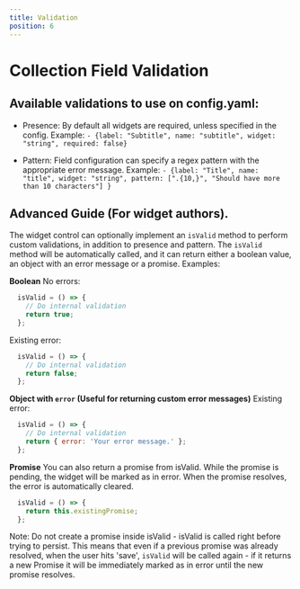 ```yaml
---
title: Validation
position: 6
---
```

# Collection Field Validation

## Available validations to use on config.yaml:

- Presence: By default all widgets are required, unless specified in the config. Example:
`- {label: "Subtitle", name: "subtitle", widget: "string", required: false}`

- Pattern: Field configuration can specify a regex pattern with the appropriate error message. Example:
`- {label: "Title", name: "title", widget: "string", pattern: [".{10,}", "Should have more than 10 characters"] }`


## Advanced Guide (For widget authors).

The widget control can optionally implement an `isValid` method to perform custom validations, in addition to presence and pattern. The `isValid` method will be automatically called, and it can return either a boolean value, an object with an error message or a promise. Examples:

**Boolean**
No errors:

```javascript
  isValid = () => {
    // Do internal validation
    return true;
  };
```

Existing error:

```javascript
  isValid = () => {
    // Do internal validation
    return false;
  };
```

**Object with `error` (Useful for returning custom error messages)**
Existing error:

```javascript
  isValid = () => {
    // Do internal validation
    return { error: 'Your error message.' };
  };
```

**Promise**
You can also return a promise from isValid. While the promise is pending, the widget will be marked as in error. When the promise resolves, the error is automatically cleared.

```javascript
  isValid = () => {
    return this.existingPromise;
  };
```

Note: Do not create a promise inside isValid - isValid is called right before trying to persist. This means that even if a previous promise was already resolved, when the user hits 'save', `isValid` will be called again - if it returns a new Promise it will be immediately marked as in error until the new promise resolves.
